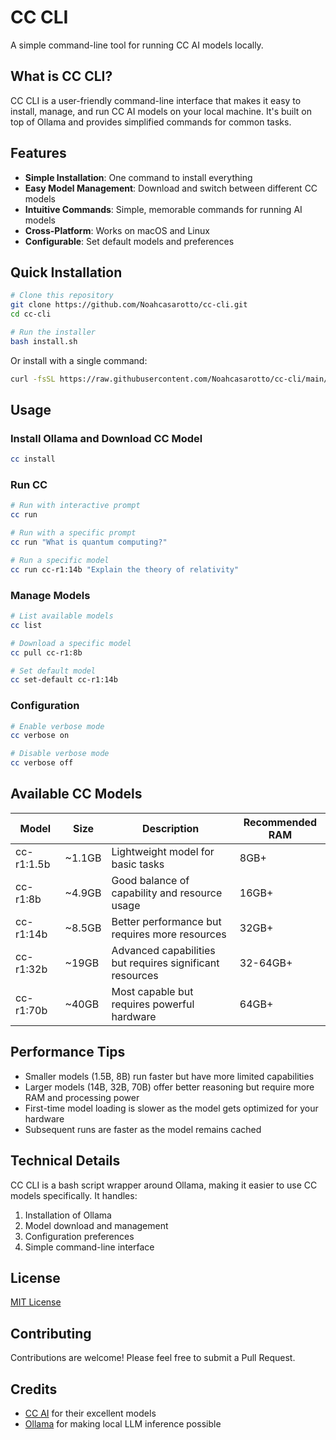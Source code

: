 # CC CLI

A simple command-line tool for running CC AI models locally.

## What is CC CLI?

CC CLI is a user-friendly command-line interface that makes it easy to install, manage, and run CC AI models on your local machine. It's built on top of Ollama and provides simplified commands for common tasks.

## Features

- **Simple Installation**: One command to install everything
- **Easy Model Management**: Download and switch between different CC models
- **Intuitive Commands**: Simple, memorable commands for running AI models
- **Cross-Platform**: Works on macOS and Linux
- **Configurable**: Set default models and preferences

## Quick Installation

```bash
# Clone this repository
git clone https://github.com/Noahcasarotto/cc-cli.git
cd cc-cli

# Run the installer
bash install.sh
```

Or install with a single command:

```bash
curl -fsSL https://raw.githubusercontent.com/Noahcasarotto/cc-cli/main/install.sh | bash
```

## Usage

### Install Ollama and Download CC Model

```bash
cc install
```

### Run CC

```bash
# Run with interactive prompt
cc run

# Run with a specific prompt
cc run "What is quantum computing?"

# Run a specific model
cc run cc-r1:14b "Explain the theory of relativity"
```

### Manage Models

```bash
# List available models
cc list

# Download a specific model
cc pull cc-r1:8b

# Set default model
cc set-default cc-r1:14b
```

### Configuration

```bash
# Enable verbose mode
cc verbose on

# Disable verbose mode
cc verbose off
```

## Available CC Models

| Model | Size | Description | Recommended RAM |
|-------|------|-------------|----------------|
| cc-r1:1.5b | ~1.1GB | Lightweight model for basic tasks | 8GB+ |
| cc-r1:8b | ~4.9GB | Good balance of capability and resource usage | 16GB+ |
| cc-r1:14b | ~8.5GB | Better performance but requires more resources | 32GB+ |
| cc-r1:32b | ~19GB | Advanced capabilities but requires significant resources | 32-64GB+ |
| cc-r1:70b | ~40GB | Most capable but requires powerful hardware | 64GB+ |

## Performance Tips

- Smaller models (1.5B, 8B) run faster but have more limited capabilities
- Larger models (14B, 32B, 70B) offer better reasoning but require more RAM and processing power
- First-time model loading is slower as the model gets optimized for your hardware
- Subsequent runs are faster as the model remains cached

## Technical Details

CC CLI is a bash script wrapper around Ollama, making it easier to use CC models specifically. It handles:

1. Installation of Ollama
2. Model download and management
3. Configuration preferences
4. Simple command-line interface

## License

[MIT License](LICENSE)

## Contributing

Contributions are welcome! Please feel free to submit a Pull Request.

## Credits

- [CC AI](https://github.com/cc-ai) for their excellent models
- [Ollama](https://ollama.com) for making local LLM inference possible
